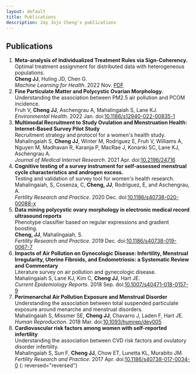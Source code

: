 ```yaml
---
layout: default
title: Publications
description: Jay Jojo Cheng's publications
---
```


## Publications


1.  **Meta-analysis of Individualized Treatment Rules via Sign-Coherency.** <br>
    Optimal treatment assignment for distributed data with heterogeneous populations. <br>
    **Cheng JJ**, Huling JD, Chen G. <br>
    *Machine Learning for Health*. 2022 Nov. [PDF](https://proceedings.mlr.press/v193/cheng22a/cheng22a.pdf)
1.  **Fine Particulate Matter and Polycystic Ovarian Morphology.** <br>
    Understanding the association between PM2.5 air pollution and PCOM incidence. <br>
    Fruh V, **Cheng JJ**, Aschengrau A, Mahalingaiah S, Lane KJ. <br>
    *Environmental Health*. 2022 Jan. doi:[10.1186/s12940-022-00835-1](https://doi.org/10.1186/s12940-022-00835-1)
1.  **Multimodal Recruitment to Study Ovulation and Menstruation Health: Internet-Based Survey Pilot Study** <br>
    Recruitment strategy and protocol for a women's health study. <br>
    Mahalingaiah S, **Cheng JJ**, Winter M, Rodriguez E, Fruh V, Williams A, Nguyen M, Madhavan R, Karanja P, MacRae J, Konanki SC, Lane KJ, Aschengrau A. <br>
    *Journal of Medical Internet Research*. 2021 Apr. doi:[10.2196/24716](https://doi.org/10.2196/24716)
1.  **Cognitive testing of a survey instrument for self-assessed menstrual cycle characteristics and androgen excess.** <br>
    Testing and validation of survey tool for women's health research. <br>
    Mahalingaiah, S, Cosenza, C, **Cheng, JJ**, Rodriguez, E, and Aschengrau, A. <br>
    *Fertility Research and Practice*. 2020 Dec. doi:[10.1186/s40738-020-00088-x](https://doi.org/10.1186/s40738-020-00088-x)
1.  **Data mining polycystic ovary morphology in electronic medical record ultrasound reports** <br>
    Phenotype classifier based on regular expressions and gradient boosting. <br>
    **Cheng, JJ**, Mahalingaiah, S. <br>
    *Fertility Research and Practice*. 2019 Dec. doi:[10.1186/s40738-019-0067-7](https://doi.org/10.1186/s40738-019-0067-7)
1.  **Impacts of Air Pollution on Gynecologic Disease: Infertility, Menstrual Irregularity, Uterine Fibroids, and Endometriosis: a Systematic Review and Commentary** <br>
    Literature survey on air pollution and gynecologic disease. <br>
    Mahalingaiah S, Lane KJ, Kim C, **Cheng JJ**, Hart JE. <br>
    *Current Epidemiology Reports*. 2018 Sep. doi:[10.1007/s40471-018-0157-9](https://doi.org/10.1007/s40471-018-0157-9)
1.  **Perimenarchal Air Pollution Exposure and Menstrual Disorder** <br>
    Understanding the association between total suspended particulate exposure around menarche and menstrual disorders. <br>
    Mahalingaiah S, Missmer SE, **Cheng JJ**, Chavarro J, Laden F, Hart JE. <br>
    *Human Reproduction*. 2018 Mar. doi:[10.1093/humrep/dey005](https://doi.org/10.1093/humrep/dey005)
1.  **Cardiovascular risk factors among women with self-reported infertility** <br>
    Understanding the association between CVD risk factors and ovulatory disorder infertility. <br>
    Mahalingaiah S, Sun F, **Cheng JJ**, Chow ET, Lunetta KL, Murabito JM. <br>
    *Fertility Research and Practice*. 2017 Apr. doi:[10.1186/s40738-017-0034-0](https://doi.org/10.1186/s40738-017-0034-0)
{: reversed="reversed"}
